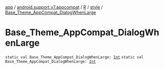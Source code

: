 [app](../../../index.md) / [android.support.v7.appcompat](../../index.md) / [R](../index.md) / [style](index.md) / [Base_Theme_AppCompat_DialogWhenLarge](.)

# Base_Theme_AppCompat_DialogWhenLarge

`static val Base_Theme_AppCompat_DialogWhenLarge: `[`Int`](https://kotlinlang.org/api/latest/jvm/stdlib/kotlin/-int/index.html)
`static val Base_Theme_AppCompat_DialogWhenLarge: `[`Int`](https://kotlinlang.org/api/latest/jvm/stdlib/kotlin/-int/index.html)